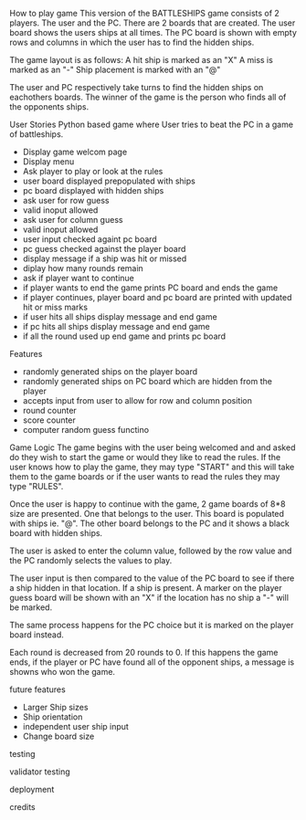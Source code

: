 How to play game
This version of the BATTLESHIPS game consists of 2 players. The user and the PC.
There are 2 boards that are created. The user board shows the users ships at all times. The PC board is shown with empty rows and columns in which the user has to find the hidden ships. 

The game layout is as follows:
A hit ship is marked as an "X"
A miss is marked as an "-"
Ship placement is marked with an "@"

The user and PC respectively take turns to find the hidden ships on eachothers boards.
The winner of the game is the person who finds all of the opponents ships. 

User Stories
Python based game where User tries to beat the PC in a game of battleships.
- Display game welcom page
- Display menu 
- Ask player to play or look at the rules
- user board displayed prepopulated with ships
- pc board displayed with hidden ships
- ask user for row guess
- valid inoput allowed
- ask user for column guess
- valid inoput allowed
- user input checked againt pc board
- pc guess checked against the player board
- display message if a ship was hit or missed
- diplay how many rounds remain
- ask if player want to continue
- if player wants to end the game prints PC board and ends the game
- if player continues, player board and pc board are printed with updated hit or miss marks
- if user hits all ships display message and end game
- if pc hits all ships display message and end game
- if all the round used up end game and prints pc board 

Features
- randomly generated ships on the player board
- randomly generated ships on PC board which are hidden from the player
- accepts input from user to allow for row and column position
- round counter
- score counter
- computer random guess functino

Game Logic
The game begins with the user being welcomed and and asked do they wish to start the game or would they like to read the rules. 
If the user knows how to play the game, they may type "START" and this will take them to the game boards or if the user wants to read the rules they may type "RULES".

Once the user is happy to continue with the game, 2 game boards of 8*8 size are presented. One that belongs to the user. This board is populated with ships ie. "@". 
The other board belongs to the PC and it shows a black board with hidden ships.

The user is asked to enter the column value, followed by the row value and the PC randomly selects the values to play. 

The user input is then compared to the value of the PC board to see if there a ship hidden in that location. If a ship is present. A marker on the player guess board will be shown with an "X" if the location has no ship a "-" will be marked. 

The same process happens for the PC choice but it is marked on the player board instead.

Each round is decreased from 20 rounds to 0. If this happens the game ends, if the player or PC have found all of the opponent ships, a message is showns who won the game. 

future features
- Larger Ship sizes
- Ship orientation
- independent user ship input
- Change board size

testing

validator testing

deployment

credits